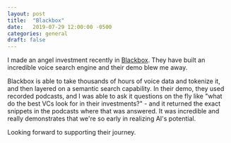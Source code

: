 ```yaml
---
layout: post
title:  "Blackbox"
date:   2019-07-29 12:00:00 -0500
categories: general
draft: false
---
```


I made an angel investment recently in [Blackbox](www.blackboxai.tech). They have built an incredible voice search engine and their demo  blew me away. 

Blackbox is able to take thousands of hours of voice data and tokenize it, and then layered on a semantic search capability. In their demo, they used recorded podcasts, and I was able to ask it questions on the fly like "what do the best VCs look for in their investments?" - and it returned the exact snippets in the podcasts where that was answered. It was incredible and really demonstrates that we're so early in realizing AI's potential. 

Looking forward to supporting their journey. 